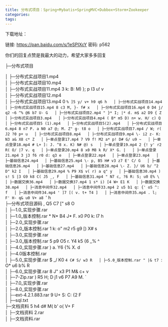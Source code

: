 ```yaml
---
title: 分布式项目：Spring+Mybatis+SpringMVC+Dubbox+Storm+Zookeeper
categories: 
tags: 
---
```

下载地址：

链接: https://pan.baidu.com/s/1eSPIXcY 密码: p562  

你们的回复点赞是我最大的动力，希望大家多多回复

├─分布式项目

│ ├─分布式实战项目1.mp4  
│ ├─分布式实战项目10.mp4  
│ ├─分布式实战项目11.mp4 3 k: B: M) }; p I3 u! v  
│ ├─分布式实战项目12.mp4  
│ ├─分布式实战项目13.mp4 0 `% ]5 y/ v+ h9 q6 h  
│ ├─分布式实战项目14.mp4  
│ ├─分布式实战项目15.mp4 8 c3 M, }- f# x  
│ ├─分布式实战项目16.mp4 0 D4 j/ q2 ~6 ^% @6 b7 U- G  
│ ├─分布式实战项目2.mp4 " }* I; |* d. m$ a2 D9 { Z  
│ ├─分布式实战项目3.mp4  
│ ├─分布式实战项目4.mp4 ( B* m5 D) n+ w. H/ c) Q  
│ ├─分布式实战项目5 (1).mp4  
│ ├─分布式实战项目5(2).mp4  
│ ├─分布式实战项目6.mp4 8 n7 P. a N0 a7 @; M. Z" g- t8 o  
│ ├─分布式实战项目7.mp4 / W; r( J2 ?0 p+ u  
│ ├─分布式实战项目8.mp4  
│ ├─分布式实战项目9.mp4 \- i2 z- K: N3 a& X8 c* Z  
│ ├─单点登录17.mp4 7 V9 f! M2 a* p! D# G/ u9 ~  
│ ├─单点登录18.mp4 # L+ ]: J. ^8 x. K) N# @) s  
│ ├─单点登录19.mp4 2 {! y' r2 R( O/ |7 v. q  
│ ├─单点登录20.mp4 8 x0 M8 k R/ X* G. |  
│ ├─单点登录21.mp4 3 j3 f6 r0 d: q3 e  
│ ├─单点登录22.mp4  
│ ├─单点登录23.mp4  
│ ├─基础信息24.mp4  
│ ├─基础信息25.mp4 \- p, B5 H# v3 z7 E' C/ G  
│ ├─基础信息26.mp4  
│ ├─基础信息27.mp4  
│ ├─基础信息28.mp4 \- Z. }/ U6 b/ ^2 D" k2 I  
│ ├─基础信息29.mp4 % P9 X$ v( r) a q" y  
│ ├─基础信息30.mp4 ) s! S |3 G9 k8 C( J5 _, F  
│ ├─基础信息31.mp4 " N7 c, ?6 R: S; u0 E% \  
│ ├─数据交换36.mp4  
│ ├─数据交换37.mp4 1 s* i) [4 W+ E1 K  
│ ├─数据交换38.mp4  
│ ├─消息中间件32.mp4  
│ ├─消息中间件33.mp4 2 u5 b1 q: {' o5 ^: f  
│ ├─消息中间件34.mp4 ' ]7 [( v. t+ T4 ]  
│ ├─消息中间件35.mp4 . l; F' H- q& u0 V+ a8 `' h  
├─分布式项目源码 , Q5 C7 [" s8 O  
│ ├─1.0_实现步骤.rar  
│ ├─1.0_版本控制.rar * N* B4 J* F. x0 P0 k: l7 h  
│ ├─2.0_实现步骤.rar  
│ ├─2.0_版本控制.rar 1 k: o" m2 r5 g9 [) X# s  
│ ├─3.0_实现步骤.rar  
│ ├─3.0_版本控制.rar 5 p9 O5 r. Y4 k5 {6 _% ^  
│ ├─4.0_实现步骤.rar ) a. Y6 {% X. d  
│ ├─4.0版本控制.rar  
│ ├─5.0_实现步骤.rar $ _/ K0 `4 C# S/ w3 R  
│ ├─5.0_版本控制.rar " |& t7 `: O* u6 b% R  
│ ├─6.0_实现步骤.rar 8 J" x3 P1 M& c+ v  
│ ├─7-Zip.rar ) R5 H; D j1 v6 P7 A9 M. `  
│ ├─7.0_实现步骤.rar  
│ ├─8.0_实现步骤.rar  
│ ├─ext-4.2.1.883.rar 9 U+ S: C: {2 F  
│ ├─sql.txt  
├─文档资料 5 h4 d# M( b' o( V+ F  
│ ├─文档资料 2.rar  
│ ├─文档资料.rar

